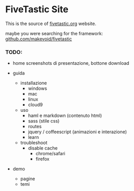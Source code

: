 # FiveTastic Site

This is the source of [fivetastic.org](http://fivetastic.org) website.

maybe you were searching for the framework: [github.com/makevoid/fivetastic](https://github.com/makevoid/fivetastic)


### TODO:

- home
	screenshots di presentazione, bottone download

- guida
	- installazione
		- windows
		- mac
		- linux
		- cloud9
	- uso
		- haml e markdown (contenuto html)
		- sass (stile css)
		- routes
		- jquery / coffeescript (animazioni e interazione)
        - learn
	- troubleshoot
		- disable cache
			- chrome/safari
			- firefox

- demo
	- pagine
	- temi

